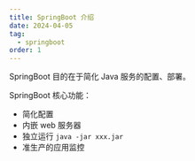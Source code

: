 ```yaml
---
title: SpringBoot 介绍
date: 2024-04-05
tag:
  - springboot
order: 1
---
```


SpringBoot 目的在于简化 Java 服务的配置、部署。

<!-- more -->

SpringBoot 核心功能：

- 简化配置
- 内嵌 web 服务器
- 独立运行 `java -jar xxx.jar`
- 准生产的应用监控
